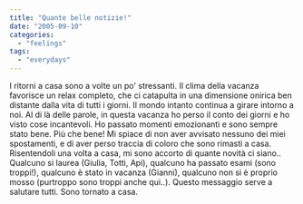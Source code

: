 ```yaml
---
title: "Quante belle notizie!"
date: "2005-09-10"
categories: 
  - "feelings"
tags: 
  - "everydays"
---
```


I ritorni a casa sono a volte un po' stressanti. Il clima della vacanza favorisce un relax completo, che ci catapulta in una dimensione onirica ben distante dalla vita di tutti i giorni. Il mondo intanto continua a girare intorno a noi. Al di là delle parole, in questa vacanza ho perso il conto dei giorni e ho visto cose incantevoli. Ho passato momenti emozionanti e sono sempre stato bene. Più che bene! Mi spiace di non aver avvisato nessuno dei miei spostamenti, e di aver perso traccia di coloro che sono rimasti a casa. Risentendoli una volta a casa, mi sono accorto di quante novità ci siano.. Qualcuno si laurea (Giulia, Totti, Api), qualcuno ha passato esami (sono troppi!), qualcuno è stato in vacanza (Gianni), qualcuno non si è proprio mosso (purtroppo sono troppi anche qui..). Questo messaggio serve a salutare tutti. Sono tornato a casa.
